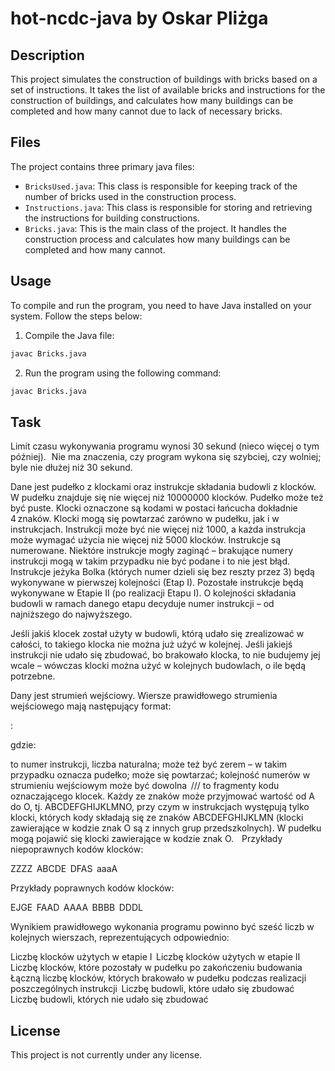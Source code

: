 # hot-ncdc-java by Oskar Pliżga

## Description
This project simulates the construction of buildings with bricks based on a set of instructions. It takes the list of available bricks and instructions for the construction of buildings, and calculates how many buildings can be completed and how many cannot due to lack of necessary bricks.

## Files
The project contains three primary java files:

- `BricksUsed.java`: This class is responsible for keeping track of the number of bricks used in the construction process.
- `Instructions.java`: This class is responsible for storing and retrieving the instructions for building constructions.
- `Bricks.java`: This is the main class of the project. It handles the construction process and calculates how many buildings can be completed and how many cannot.

## Usage
To compile and run the program, you need to have Java installed on your system. Follow the steps below:

1. Compile the Java file:

```bash
javac Bricks.java
```

2. Run the program using the following command:
 
```bash
javac Bricks.java
```
## Task
Limit czasu wykonywania programu wynosi 30 sekund (nieco więcej o tym później).   
Nie ma znaczenia, czy program wykona się szybciej, czy wolniej; byle nie dłużej niż 30 sekund.

Dane jest pudełko z klockami oraz instrukcje składania budowli z klocków. W pudełku znajduje się nie więcej niż 10000000 klocków. Pudełko może też być puste. Klocki oznaczone są kodami w postaci łańcucha dokładnie 4 znaków. Klocki mogą się powtarzać zarówno w pudełku, jak i w instrukcjach. Instrukcji może być nie więcej niż 1000, a każda instrukcja może wymagać użycia nie więcej niż 5000 klocków. Instrukcje są numerowane. Niektóre instrukcje mogły zaginąć – brakujące numery instrukcji mogą w takim przypadku nie być podane i to nie jest błąd. Instrukcje jeżyka Bolka (których numer dzieli się bez reszty przez 3) będą wykonywane w pierwszej kolejności (Etap I). Pozostałe instrukcje będą wykonywane w Etapie II (po realizacji Etapu I). O kolejności składania budowli w ramach danego etapu decyduje numer instrukcji – od najniższego do najwyższego.   

Jeśli jakiś klocek został użyty w budowli, którą udało się zrealizować w całości, to takiego klocka nie można już użyć w kolejnej. Jeśli jakiejś instrukcji nie udało się zbudować, bo brakowało klocka, to nie budujemy jej wcale – wówczas klocki można użyć w kolejnych budowlach, o ile będą potrzebne.  

Dany jest strumień wejściowy. Wiersze prawidłowego strumienia wejściowego mają następujący format:  

<numer>:<znak1><znak2><znak3><znak4>  

gdzie:  

<numer> to numer instrukcji, liczba naturalna; może też być zerem – w takim przypadku oznacza pudełko; może się powtarzać; kolejność numerów w strumieniu wejściowym może być dowolna  
<znak1>/<znak2>/<znak3>/<znak4> to fragmenty kodu oznaczającego klocek. Każdy ze znaków może przyjmować wartość od A do O, tj. ABCDEFGHIJKLMNO, przy czym w instrukcjach występują tylko klocki, których kody składają się ze znaków ABCDEFGHIJKLMN (klocki zawierające w kodzie znak O są z innych grup przedszkolnych). W pudełku mogą pojawić się klocki zawierające w kodzie znak O.  
  
Przykłady niepoprawnych kodów klocków: 

ZZZZ  
ABCDE  
DFAS  
aaaA  

Przykłady poprawnych kodów klocków:  

EJGE  
FAAD  
AAAA  
BBBB  
DDDL  
 
Wynikiem prawidłowego wykonania programu powinno być sześć liczb w kolejnych wierszach, reprezentujących odpowiednio: 

Liczbę klocków użytych w etapie I  
Liczbę klocków użytych w etapie II  
Liczbę klocków, które pozostały w pudełku po zakończeniu budowania  
Łączną liczbę klocków, których brakowało w pudełku podczas realizacji poszczególnych instrukcji  
Liczbę budowli, które udało się zbudować  
Liczbę budowli, których nie udało się zbudować  

## License

This project is not currently under any license.
